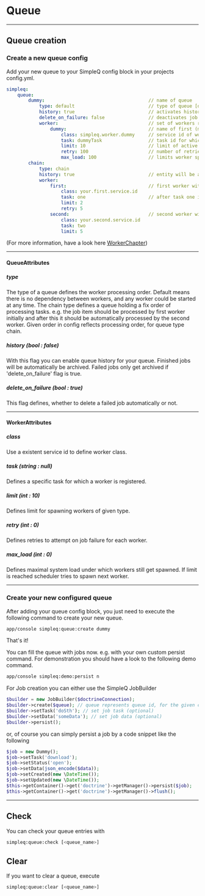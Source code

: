 # Queue

***

## Queue creation

### Create a new queue config

Add your new queue to your SimpleQ config block in your projects config.yml.

```yml 
simpleq:
    queue:
        dummy:                                      // name of queue
            type: default                           // type of queue [default, chain]
            history: true                           // activates history table for queue (optional default: false)
            delete_on_failure: false                // deactivates job deletion when job failed, to enable custom failure handling (optional default: true)
            worker:                                 // set of workers registered to queue
                dummy:                              // name of first (maybe only) worker
                    class: simpleq.worker.dummy     // service id of worker service class
                    task: dummyTask                 // task id for which worker is registered (optional default: null)
                    limit: 10                       // limit of active workers at once, of given type (optional default: 10)
                    retry: 100                      // number of retries on failure (optional default: 0)
                    max_load: 100                   // limits worker spawn to system load (optional default: 0)
        chain:
            type: chain
            history: true                           // entity will be archived after last chain task has been processed
            worker: 
                first:                              // first worker with task one limited by 2 parallel processes and 5 retries on failure
                    class: your.first.service.id
                    task: one                       // after task one is processed, the base worker interface will trigger an update of job task and data
                    limit: 2
                    retry: 5
                second:                             // second worker with task two limited by 5 parallel processes without any retries on failure
                    class: your.second.service.id
                    task: two
                    limit: 5
```
(For more information, have a look here [WorkerChapter](doc/worker.md))

***

#### QueueAttributes

##### type
The type of a queue defines the worker processing order. Default means there is no dependency between workers,
and any worker could be started at any time.
The chain type defines a queue holding a fix order of processing tasks. 
e.g. the job item should be processed by first worker initially and after this it should be automatically processed by the second worker.
Given order in config reflects processing order, for queue type chain.

##### history (bool : false)
With this flag you can enable queue history for your queue. Finished jobs will be automatically be archived.
Failed jobs only get archived if 'delete_on_failure' flag is true.

##### delete_on_failure (bool : true)
This flag defines, whether to delete a failed job automatically or not.

***

#### WorkerAttributes

##### class
Use a existent service id to define worker class.

##### task (string : null)
Defines a specific task for which a worker is registered.

##### limit (int : 10)
Defines limit for spawning workers of given type.

##### retry (int : 0)
Defines retries to attempt on job failure for each worker.

##### max_load (int : 0)
Defines maximal system load under which workers still get spawned. If limit is reached scheduler tries to spawn next worker.

***

### Create your new configured queue

After adding your queue config block, you just need to execute the following command to create your new queue.

```sh
app/console simpleq:queue:create dummy
```

That's it! 

You can fill the queue with jobs now. e.g. with your own custom persist command. 
For demonstration you should have a look to the following demo command.

```sh
app/console simpleq:demo:persist n
```

For Job creation you can either use the SimpleQ JobBuilder

```php
$builder = new JobBuilder($doctrineConnection);
$builder->create($queue); // queue represents queue id, for the given config example, it would be 'dummy' or 'chain'
$builder->setTask('doSth'); // set job task (optional)
$builder->setData('someData'); // set job data (optional)
$builder->persist();
```

or, of course you can simply persist a job by a code snippet like the following
```php
$job = new Dummy();
$job->setTask('download');
$job->setStatus('open');
$job->setData(json_encode($data));
$job->setCreated(new \DateTime());
$job->setUpdated(new \DateTime());
$this->getContainer()->get('doctrine')->getManager()->persist($job);
$this->getContainer()->get('doctrine')->getManager()->flush();
```

***

## Check

You can check your queue entries with

```sh
simpleq:queue:check [<queue_name>]
```

## Clear

If you want to clear a queue, execute

```sh
simpleq:queue:clear [<queue_name>]
```
